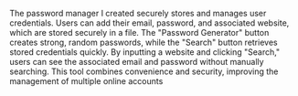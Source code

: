 The password manager I created securely stores and manages user credentials. Users can add their email, password, and associated website, which are stored securely in a file. The "Password Generator" button creates strong, random passwords, while the "Search" button retrieves stored credentials quickly. By inputting a website and clicking "Search," users can see the associated email and password without manually searching. This tool combines convenience and security, improving the management of multiple online accounts
